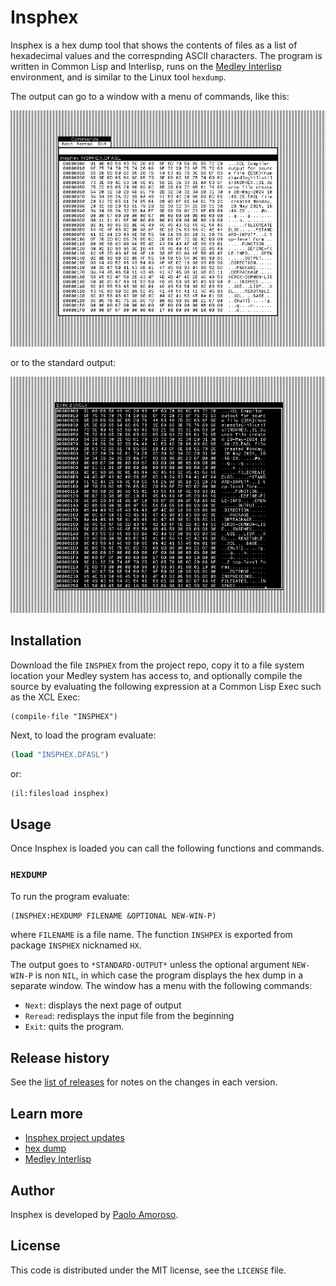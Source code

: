 # Insphex

Insphex is a hex dump tool that shows the contents of files as a list of hexadecimal values and the correspnding ASCII characters. The program is written in Common Lisp and Interlisp, runs on the [Medley Interlisp](https://interlisp.org) environment, and is similar to the Linux tool `hexdump`.

The output can go to a window with a menu of commands, like this:

![Insphex output window](https://raw.githubusercontent.com/pamoroso/insphex/main/insphex1.png)

or to the standard output:

![Insphex output window](https://raw.githubusercontent.com/pamoroso/insphex/main/insphex2.png)


## Installation

Download the file `INSPHEX` from the project repo, copy it to a file system location your Medley system has access to, and optionally compile the source by evaluating the following expression at a Common Lisp Exec such as the XCL Exec:

```
(compile-file "INSPHEX")
```

Next, to load the program evaluate:

```lisp
(load "INSPHEX.DFASL")
```

or:

```lisp
(il:filesload insphex)
```


## Usage

Once Insphex is loaded you can call the following functions and commands.


### `HEXDUMP`

To run the program evaluate:

```lisp
(INSPHEX:HEXDUMP FILENAME &OPTIONAL NEW-WIN-P)
```

where `FILENAME` is a file name. The function `INSHPEX` is exported from package `INSPHEX` nicknamed `HX`.

The output goes to `*STANDARD-OUTPUT*` unless the optional argument `NEW-WIN-P` is non `NIL`, in which case the program displays the hex dump in a separate window. The window has a menu with the following commands:

* `Next`: displays the next page of output
* `Reread`: redisplays the input file from the beginning
* `Exit`: quits the program.


## Release history

See the [list of releases](https://github.com/pamoroso/insphex/releases) for notes on the changes in each version.


## Learn more

- [Insphex project updates](https://journal.paoloamoroso.com/tag:insphex)
- [hex dump](https://en.wikipedia.org/wiki/Hex_dump)
- [Medley Interlisp](https://interlisp.org)


## Author

Insphex is developed by [Paolo Amoroso](https://github.com/pamoroso).


## License

This code is distributed under the MIT license, see the `LICENSE` file.
